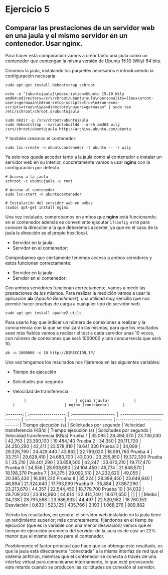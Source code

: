# Ejercicio 5
## Comparar las prestaciones de un servidor web en una jaula y el mismo servidor en un contenedor. Usar nginx.
Para hacer esta comparación vamos a crear tanto una jaula como un contenedor que contengan la misma versión de Ubuntu 15.10 (Wily) 64 bits.

Creamos la jaula, instalando los paquetes necesarios e introduciendo la configuración necesaria:

```
sudo apt-get install debootstrap schroot

echo -e "[ubuntujaula]\ndescription=Ubuntu 15.10 Wily amd64\ndirectory=/srv/chroot/ubuntujaula\npersonality=linux\nroot-users=germaaan\n#run-setup-scripts=true\n#run-exec-scripts=true\ntype=directory\nusers=germaaan" | sudo tee /etc/schroot/chroot.d/ubuntujaula

sudo mkdir -p /srv/chroot/ubuntujaula
sudo debootstrap --variant=buildd --arch amd64 wily /srv/chroot/ubuntujaula http://archive.ubuntu.com/ubuntu
```

Y también creamos el contenedor:

```
sudo lxc-create -n ubuntucontenedor -t ubuntu -- -r wily
```

Ya solo nos queda acceder tanto a la jaula como al contenedor e instalar un servidor web en su interior, concretamente vamos a usar **nginx** con la configuración por defecto.

```
# Acceso a la jaula
schroot -c ubuntujaula -u root

# Acceso al contenedor
sudo lxc-start -n ubuntucontenedor

# Instalación del servidor web en ambas
(sudo) apt-get install nginx
```

Una vez instalado, comprobamos en ambos que **nginx** está funcionando; en el contenedor además es conveniente ejecutar `ìfconfig eth0` para conocer la dirección a la que deberemos acceder, ya que en el caso de la jaula la dirección es el propio host local.
- Servidor en la jaula:
- Servidor en el contenedor:

Comprobamos que ciertamente tenemos acceso a ambos servidores y estos funcionan correctamente:
- Servidor en la jaula:
- Servdor en el contenedor:

Con ambos servidores funcionan correctamente, vamos a medir las prestaciones de los mismos. Para realizar la medición vamos a usar la aplicación **ab** (_Apache Benchmark_), una utilidad muy sencilla que nos permite hacer pruebas de carga a cualquier tipo de servidor web.

```
sudo apt-get install apache2-utils
```

Para usarlo hay que indicar un número de conexiones a realizar y la concurrencia con la que se realizarán las mismas, para que los resultados sean más fiables vamos a realizar el test a cada servidor unas 10 veces, con número de conexiones que será 1000000 y una concurrencia que será 10.

```
ab -n 1000000 -c 10 http://DIRECCION_IP/
```

Una vez tengamos los resultados nos fijaremos en las siguientes variables:
- Tiempo de ejecución
- Solicitudes por segundo
- Velocidad de transferencia

           |                      | nginx (jaula)           |                                |                      | nginx (contenedor)      |
:--------: | :------------------: | :---------------------: | :----------------------------: | :------------------: | :---------------------: | :----------------------------:
           | Tiempo ejecución (s) | Solicitudes por segundo | Velocidad transferencia (KB/s) | Tiempo ejecución (s) | Solicitudes por segundo | Velocidad transferencia (KB/s)
Prueba 1   | 35,095               | 28.494,370              | 23.736,030                     | 42,753               | 23.390,100              | 19.484,140
Prueba 2   | 34,350               | 29.111,720              | 24.250,290                     | 42,411               | 23.578,810              | 19.641,330
Prueba 3   | 34,099               | 29.326,790              | 24.429,440                     | 43,862               | 22.799,020              | 18.991,760
Prueba 4   | 33,751               | 29.628,410              | 24.680,700                     | 43,000               | 23.255,850              | 19.372,300
Prueba 5   | 35,210               | 28.401,290              | 23.658,500                     | 42,247               | 23.670,210              | 19.717,470
Prueba 6   | 34,558               | 28.936,650              | 24.104,450                     | 45,774               | 21.846,570              | 18.198,370
Prueba 7   | 34,375               | 29.090,510              | 24.232,620                     | 49,055               | 20.385,430              | 16.981,220
Prueba 8   | 35,224               | 28.389,450              | 23.648,640                     | 46,894               | 21.324,640              | 17.763,590
Prueba 9   | 35,884               | 27.867,290              | 23.213,670                     | 44,357               | 22.544,450              | 18.779,700
Prueba 10  | 34,832               | 28.709,200              | 23.914,990                     | 44,614               | 22.414,740              | 18.671,650
           |                      |                         |                                |                      |                         |
Media      | 34,738               | 28.795,568              | 23.986,933                     | 44,497               | 22.520,982              | 18.760,153
Desviación | 0,633                | 523,125                 | 435,766                        | 2,193                | 1.068,276               | 889,882

Viendo los resultados, en general el servidor web instalado en la jaula tiene un rendimiento superior; más concretamente, fijándonos en el tiemp de ejecución (que es la variable con una menor desviación) vemos que el tiempo de ejecución promedio del servidor de la jaula es de casi un 22% menor que el mismo tiempo para el contenedor.

Posiblemente el factor principal que hace que se obtenga este resultado, es que la jaula está directamente "conectada" a la misma interfaz de red que el sistema anfitrión, mientras que el contenedor se conecta a través de una interfaz virtual para comunicarse internamente, lo que esté provocando este retardo cuando se producen las solicitudes de conexión al servidor.
